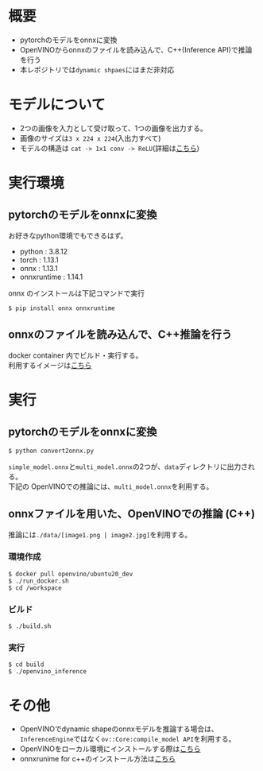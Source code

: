 # 概要

- pytorchのモデルをonnxに変換  
- OpenVINOからonnxのファイルを読み込んで、C++(Inference API)で推論を行う  
- 本レポジトリでは`dynamic shpaes`にはまだ非対応  

# モデルについて

- 2つの画像を入力として受け取って、1つの画像を出力する。  
- 画像のサイズは`3 x 224 x 224`(入出力すべて)  
- モデルの構造は `cat -> 1x1 conv -> ReLU`(詳細は[こちら](./convert2onnx.py#L29-L40))  


# 実行環境

## pytorchのモデルをonnxに変換

お好きなpython環境でもできるはず。  

- python            : 3.8.12  
- torch             : 1.13.1  
- onnx              : 1.13.1  
- onnxruntime       : 1.14.1  

onnx のインストールは下記コマンドで実行  

```
$ pip install onnx onnxruntime
```

## onnxのファイルを読み込んで、C++推論を行う

docker container 内でビルド・実行する。  
利用するイメージは[こちら](https://hub.docker.com/r/openvino/ubuntu20_dev)  



# 実行

## pytorchのモデルをonnxに変換

```
$ python convert2onnx.py
```

`simple_model.onnx`と`multi_model.onnx`の2つが、`data`ディレクトリに出力される。  
下記の OpenVINOでの推論には、`multi_model.onnx`を利用する。  


## onnxファイルを用いた、OpenVINOでの推論 (C++)

推論には`./data/[image1.png | image2.jpg]`を利用する。

### 環境作成

```
$ docker pull openvino/ubuntu20_dev
$ ./run_docker.sh
$ cd /workspace
```

### ビルド

```
$ ./build.sh
```

### 実行

```
$ cd build
$ ./openvino_inference
```


# その他

- OpenVINOでdynamic shapeのonnxモデルを推論する場合は、`InferenceEngine`ではなく`ov::Core:compile_model API`を利用する。  
- OpenVINOをローカル環境にインストールする際は[こちら](https://docs.openvino.ai/latest/openvino_docs_install_guides_overview.html)  
- onnxrunime for c++のインストール方法は[こちら](https://onnxruntime.ai)  
